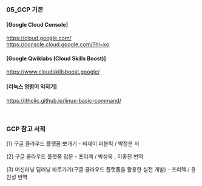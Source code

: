 ### 05_GCP 기본

#### [Google Cloud Console]
https://cloud.google.com/   <br>
https://console.cloud.google.com/?hl=ko

#### [Google Qwiklabs (Cloud Skills Boost)]
https://www.cloudskillsboost.google/  <br>

#### [리눅스 명령어 익히기] <br>
https://itholic.github.io/linux-basic-command/

<br>

### GCP 참고 서적

(1) 구글 클라우드 플랫폼 뽀개기   - 비제이 퍼블릭 / 박정운 저  <br>

(2) 구글 클라우드 플랫폼 입문   - 프리렉 / 박상욱 , 이종진 번역  <br>

(3) 머신러닝 딥러닝 바로가기(구글 클라우드 플랫폼을 활용한 실전 개발)    - 프리렉 / 윤인성 번역 <br>
